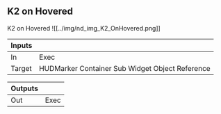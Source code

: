 ## K2 on Hovered
K2 on Hovered
![[../img/nd_img_K2_OnHovered.png]]

|Inputs||
|--|--|
| In | Exec |
| Target | HUDMarker Container Sub Widget Object Reference |

|Outputs||
|--|--|
| Out | Exec |
